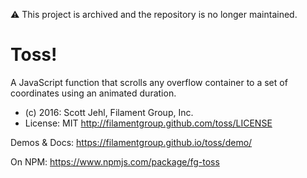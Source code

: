 :warning: This project is archived and the repository is no longer maintained. 

# Toss!

A JavaScript function that scrolls any overflow container to a set of coordinates using an animated duration.

- (c) 2016: Scott Jehl, Filament Group, Inc.
- License: MIT http://filamentgroup.github.com/toss/LICENSE

Demos & Docs:
https://filamentgroup.github.io/toss/demo/

On NPM:
https://www.npmjs.com/package/fg-toss
